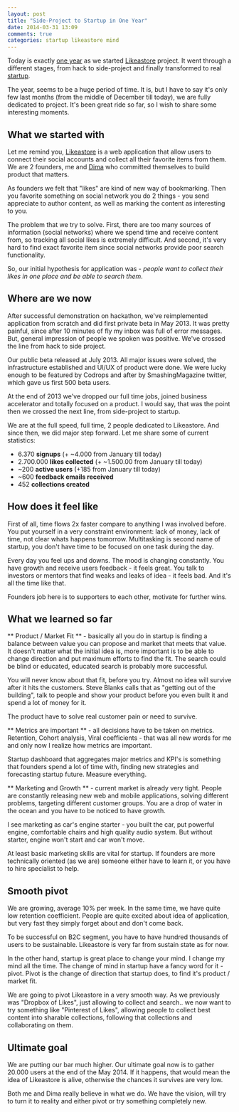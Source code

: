 ```yaml
---
layout: post
title: "Side-Project to Startup in One Year"
date: 2014-03-31 13:09
comments: true
categories: startup likeastore mind
---
```


Today is exactly [one year](http://beletsky.net/2013/03/likeastore-application-built-on.html) as we started [Likeastore](https://likeastore.com) project. It went through a different stages, from hack to side-project and finally transformed to real [startup](http://beletsky.net/2013/12/likeastore-is-becoming-a-company.html).

The year, seems to be a huge period of time. It is, but I have to say it's only few last months (from the middle of December till today), we are fully dedicated to project. It's been great ride so far, so I wish to share some interesting moments.

<!--More-->

## What we started with

Let me remind you, [Likeastore](https://likeastore.com) is a web application that allow users to connect their social accounts and collect all their favorite items from them. We are 2 founders, me and [Dima](https://twitter.com/voronianski) who committed themselves to build product that matters.

As founders we felt that "likes" are kind of new way of bookmarking. Then you favorite something on social network you do 2 things - you send appreciate to author content, as well as marking the content as interesting to you.

The problem that we try to solve. First, there are too many sources of information (social networks) where we spend time and receive content from, so tracking all social likes is extremely difficult. And second, it's very hard to find exact favorite item since social networks provide poor search functionality.

So, our initial hypothesis for application was - *people want to collect their likes in one place and be able to search them*.

## Where are we now

After successful demonstration on hackathon, we've reimplemented application from scratch and did first private beta in May 2013. It was pretty painful, since after 10 minutes of fly my inbox was full of error messages. But, general impression of people we spoken was positive. We've crossed the line from hack to side project.

Our public beta released at July 2013. All major issues were solved, the infrastructure established and UI/UX of product were done. We were lucky enough to be featured by Codrops and after by SmashingMagazine twitter, which gave us first 500 beta users.

At the end of 2013 we've dropped our full time jobs, joined business accelerator and totally focused on a product. I would say, that was the point then we crossed the next line, from side-project to startup.

We are at the full speed, full time, 2 people dedicated to Likeastore. And since then, we did major step forward. Let me share some of current statistics:

*  6.370 **signups** (+ ~4.000 from January till today)
*  2.700.000 **likes collected** (+ ~1.500.00 from January till today)
* ~200 **active users** (+185 from January till today)
* ~600 **feedback emails received**
*  452 **collections created**

## How does it feel like

First of all, time flows 2x faster compare to anything I was involved before. You put yourself in a very constraint environment: lack of money, lack of time, not clear whats happens tomorrow. Multitasking is second name of startup, you don't have time to be focused on one task during the day.

Every day you feel ups and downs. The mood is changing constantly. You have growth and receive users feedback - it feels great. You talk to investors or mentors that find weaks and leaks of idea - it feels bad. And it's all the time like that.

Founders job here is to supporters to each other, motivate for further wins.

## What we learned so far

** Product / Market Fit ** - basically all you do in startup is finding a balance between value you can propose and market that meets that value. It doesn't matter what the initial idea is, more important is to be able to change direction and put maximum efforts to find the fit. The search could be blind or educated, educated search is probably more successful.

You will never know about that fit, before you try. Almost no idea will survive after it hits the customers. Steve Blanks calls that as "getting out of the building", talk to people and show your product before you even built it and spend a lot of money for it.

The product have to solve real customer pain or need to survive.

** Metrics are important ** - all decisions have to be taken on metrics. Retention, Cohort analysis, Viral coefficients - that was all new words for me and only now I realize how metrics are important.

Startup dashboard that aggregates major metrics and KPI's is something that founders spend a lot of time with, finding new strategies and forecasting startup future. Measure everything.

** Marketing and Growth ** - current market is already very tight. People are constantly releasing new web and mobile applications, solving different problems, targeting different customer groups. You are a drop of water in the ocean and you have to be noticed to have growth.

I see marketing as car's engine starter - you built the car, put powerful engine, comfortable chairs and high quality audio system. But without starter, engine won't start and car won't move.

At least basic marketing skills are vital for startup. If founders are more technically oriented (as we are) someone either have to learn it, or you have to hire specialist to help.

## Smooth pivot

We are growing, average 10% per week. In the same time, we have quite low retention coefficient. People are quite excited about idea of application, but very fast they simply forget about and don't come back.

To be successful on B2C segment, you have to have hundred thousands of users to be sustainable. Likeastore is very far from sustain state as for now.

In the other hand, startup is great place to change your mind. I change my mind all the time. The change of mind in startup have a fancy word for it - pivot. Pivot is the change of direction that startup does, to find it's product / market fit.

We are going to pivot Likeastore in a very smooth way. As we previously was "Dropbox of Likes", just allowing to collect and search.. we now want to try something like "Pinterest of Likes", allowing people to collect best content into sharable collections, following that collections and collaborating on them.

## Ultimate goal

We are putting our bar much higher. Our ultimate goal now is to gather 20.000 users at the end of the May 2014. If it happens, that would mean the idea of Likeastore is alive, otherwise the chances it survives are very low.

Both me and Dima really believe in what we do. We have the vision, will try to turn it to reality and either pivot or try something completely new.